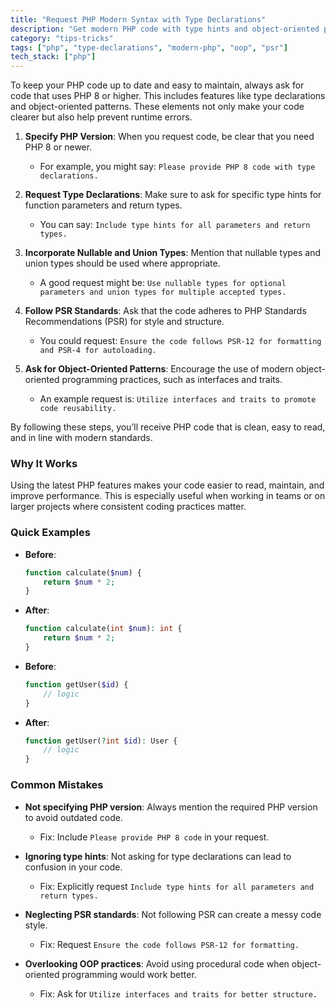 ```yaml
---
title: "Request PHP Modern Syntax with Type Declarations"
description: "Get modern PHP code with type hints and object-oriented patterns"
category: "tips-tricks"
tags: ["php", "type-declarations", "modern-php", "oop", "psr"]
tech_stack: ["php"]
---
```


To keep your PHP code up to date and easy to maintain, always ask for code that uses PHP 8 or higher. This includes features like type declarations and object-oriented patterns. These elements not only make your code clearer but also help prevent runtime errors.

1. **Specify PHP Version**: When you request code, be clear that you need PHP 8 or newer.
   - For example, you might say: `Please provide PHP 8 code with type declarations.`

2. **Request Type Declarations**: Make sure to ask for specific type hints for function parameters and return types.
   - You can say: `Include type hints for all parameters and return types.`

3. **Incorporate Nullable and Union Types**: Mention that nullable types and union types should be used where appropriate.
   - A good request might be: `Use nullable types for optional parameters and union types for multiple accepted types.`

4. **Follow PSR Standards**: Ask that the code adheres to PHP Standards Recommendations (PSR) for style and structure.
   - You could request: `Ensure the code follows PSR-12 for formatting and PSR-4 for autoloading.`

5. **Ask for Object-Oriented Patterns**: Encourage the use of modern object-oriented programming practices, such as interfaces and traits.
   - An example request is: `Utilize interfaces and traits to promote code reusability.`

By following these steps, you’ll receive PHP code that is clean, easy to read, and in line with modern standards.

### Why It Works
Using the latest PHP features makes your code easier to read, maintain, and improve performance. This is especially useful when working in teams or on larger projects where consistent coding practices matter.

### Quick Examples
- **Before**: 
  ```php
  function calculate($num) {
      return $num * 2;
  }
  ```
- **After**: 
  ```php
  function calculate(int $num): int {
      return $num * 2;
  }
  ```

- **Before**: 
  ```php
  function getUser($id) {
      // logic
  }
  ```
- **After**: 
  ```php
  function getUser(?int $id): User {
      // logic
  }
  ```

### Common Mistakes
- **Not specifying PHP version**: Always mention the required PHP version to avoid outdated code. 
  - Fix: Include `Please provide PHP 8 code` in your request.
  
- **Ignoring type hints**: Not asking for type declarations can lead to confusion in your code.
  - Fix: Explicitly request `Include type hints for all parameters and return types.`
  
- **Neglecting PSR standards**: Not following PSR can create a messy code style.
  - Fix: Request `Ensure the code follows PSR-12 for formatting.`
  
- **Overlooking OOP practices**: Avoid using procedural code when object-oriented programming would work better.
  - Fix: Ask for `Utilize interfaces and traits for better structure.`